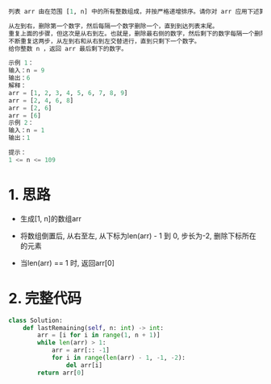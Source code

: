 ```python
列表 arr 由在范围 [1, n] 中的所有整数组成，并按严格递增排序。请你对 arr 应用下述算法：

从左到右，删除第一个数字，然后每隔一个数字删除一个，直到到达列表末尾。
重复上面的步骤，但这次是从右到左。也就是，删除最右侧的数字，然后剩下的数字每隔一个删除一个。
不断重复这两步，从左到右和从右到左交替进行，直到只剩下一个数字。
给你整数 n ，返回 arr 最后剩下的数字。

示例 1：
输入：n = 9
输出：6
解释：
arr = [1, 2, 3, 4, 5, 6, 7, 8, 9]
arr = [2, 4, 6, 8]
arr = [2, 6]
arr = [6]
示例 2：
输入：n = 1
输出：1

提示：
1 <= n <= 109
```

# 1. 思路

- 生成[1, n]的数组arr

- 将数组倒置后, 从右至左, 从下标为len(arr) - 1 到 0, 步长为-2, 删除下标所在的元素
- 当len(arr) == 1 时, 返回arr[0]

# 2. 完整代码

```python
class Solution:
    def lastRemaining(self, n: int) -> int:
        arr = [i for i in range(1, n + 1)]
        while len(arr) > 1:
            arr = arr[:: -1]
            for i in range(len(arr) - 1, -1, -2):
                del arr[i]
        return arr[0]
```

